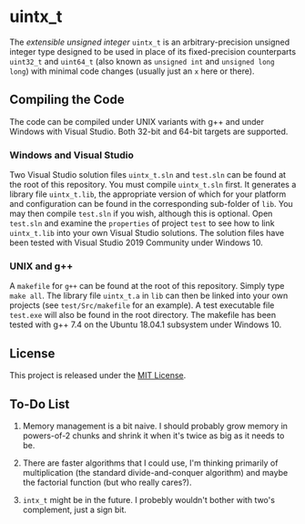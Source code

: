 # uintx_t

The *extensible unsigned integer* `uintx_t` is an arbitrary-precision
unsigned integer type designed to be used in place of its fixed-precision
counterparts `uint32_t` and `uint64_t` (also known as `unsigned int` and 
`unsigned long long`) with minimal code changes (usually just an `x` here or there).

## Compiling the Code

The code can be compiled under UNIX variants with g++ and under Windows
with Visual Studio. Both 32-bit and 64-bit targets are supported. 

### Windows and Visual Studio

Two Visual Studio solution files `uintx_t.sln` and `test.sln`
can be found at the root of this repository.
 You must compile `uintx_t.sln` first. It generates
a library file `uintx_t.lib`, the appropriate version of which for your platform and
configuration can be found in the corresponding sub-folder of `lib`.
You may then compile `test.sln` if you wish, although this is optional.
Open `test.sln` and examine the `properties` of project `test` to see how
to link `uintx_t.lib` into your own Visual Studio solutions.
The solution files have been tested with Visual Studio 2019 Community under Windows 10.

### UNIX and g++

A `makefile` for `g++` can be found at the root of this repository. Simply type `make all`.
The library file `uintx_t.a` in `lib` can then be linked into your own projects
(see `test/Src/makefile` for an example).
A test executable file `test.exe` will also be found in the root directory. 
The makefile has been tested with g++ 7.4 on the Ubuntu 18.04.1 subsystem under Windows 10.

## License

This project is released under the [MIT License](https://github.com/Ian-Parberry/Tourney/blob/master/LICENSE).

## To-Do List

1. Memory management is a bit naive. I should probably grow memory in powers-of-2 chunks and shrink it when it's twice as big as it needs to be.

2. There are faster algorithms that I could use, I'm thinking primarily of multiplication (the standard divide-and-conquer algorithm) and maybe the factorial function (but who really cares?).

3. `intx_t` might be in the future. I probebly wouldn't bother with two's complement, just a sign bit.